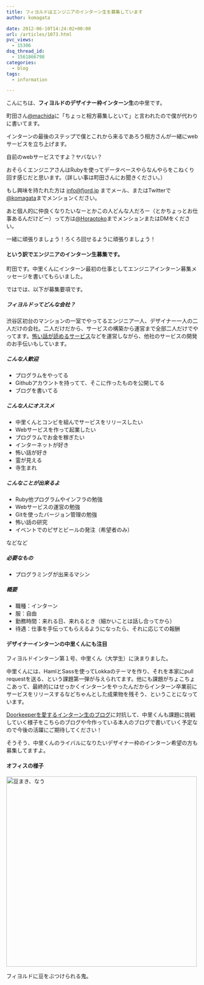 ```yaml
---
title: フィヨルドはエンジニアのインターン生を募集しています
author: komagata

date: 2012-06-10T14:24:02+00:00
url: /articles/1073.html
pvc_views:
  - 15306
dsq_thread_id:
  - 1561866798
categories:
  - blog
tags:
  - information

---
```

こんにちは、**フィヨルドのデザイナー枠インターン生**の中里です。

町田さん[@machida][1]に「ちょっと相方募集しといて」と言われたので僕が代わりに書いてます。

インターンの最後のステップで僕とこれから来るであろう相方さんが一緒にwebサービスを立ち上げます。
  
自前のwebサービスですよ？ヤバない？

おそらくエンジニアさんはRubyを使ってデータベースやらなんやらをこねくり回す感じだと思います。（詳しい事は町田さんにお聞きください。）
  
もし興味を持たれた方は info@fjord.jp までメール、またはTwitterで[@komagata][2]までメンションください。

あと個人的に仲良くなりたいなーとかこの人どんな人だろー（とかちょっとお仕事あるんだけどー）って方は[@Horaotoko][3]までメンションまたはDMをください。

一緒に頑張りましょう！ろくろ回せるように頑張りましょう！

#### という訳でエンジニアのインターン生募集です。

町田です。中里くんにインターン最初の仕事としてエンジニアインターン募集メッセージを書いてもらいました。
  
ではでは、以下が募集要項です。

##### フィヨルドってどんな会社？

渋谷区初台のマンションの一室でやってるエンジニア一人、デザイナー一人の二人だけの会社。二人だけだから、サービスの構築から運営まで全部二人だけでやってます。<a href="http://kowabana.jp" title="怖話" target="_blank">怖い話が読めるサービス</a>などを運営しながら、他社のサービスの開発のお手伝いもしています。

##### こんな人歓迎

  * プログラムをやってる
  * Githubアカウントを持ってて、そこに作ったものを公開してる
  * ブログを書いてる

##### こんな人にオススメ

  * 中里くんとコンビを組んでサービスをリリースしたい
  * Webサービスを作って起業したい
  * プログラムでお金を稼ぎたい
  * インターネットが好き
  * 怖い話が好き
  * 霊が見える
  * 寺生まれ

##### こんなことが出来るよ

  * Ruby他プログラムやインフラの勉強
  * Webサービスの運営の勉強
  * Gitを使ったバージョン管理の勉強
  * 怖い話の研究
  * イベントでのピザとビールの発注（希望者のみ）

などなど

##### 必要なもの

  * プログラミングが出来るマシン

##### 概要

  * 職種：インターン
  * 服：自由
  * 勤務時間：来れる日、来れるとき（細かいことは話し合ってから）
  * 待遇：仕事を手伝ってもらえるようになったら、それに応じての報酬

#### デザイナーインターンの中里くんにも注目

フィヨルドインターン第１号、中里くん（大学生）に決まりました。

中里くんには、HamlとSassを使ってLokkaのテーマを作り、それを本家にpull requestを送る、という課題第一弾が与えられてます。他にも課題がちょこちょこあって、最終的にはせっかくインターンをやったんだからインターン卒業前にサービスをリリースするなどちゃんとした成果物を残そう、ということになっています。

<a href="http://www.doorkeeper.jp/intern-blog" target="_blank">Doorkeeperを愛するインターン生のブログ</a>に対抗して、中里くんも課題に挑戦していく様子をこちらのブログや今作っている本人のブログで書いていく予定なので今後の活躍にご期待してください！

そうそう、中里くんのライバルになりたいデザイナー枠のインターン希望の方も募集してますよ。

#### オフィスの様子

<p class="center">
  <a href="http://www.flickr.com/photos/fjord_llc/5413194482/" title="豆まき、なう by 町田 哲平（teppei machida）, on Flickr"><img src="http://farm5.staticflickr.com/4075/5413194482_0c475eeb5d.jpg" width="500" height="500" alt="豆まき、なう" /></a>
</p>

<p class="center">
  フィヨルドに豆をぶつけられる鬼。
</p>

 [1]: https://twitter.com/#!/machida
 [2]: https://twitter.com/#!/komagata
 [3]: https://twitter.com/#!/Horaotoko